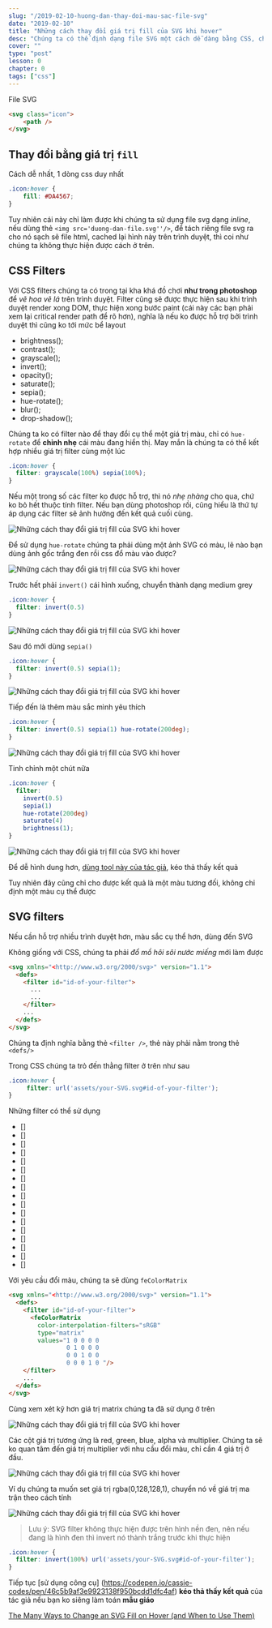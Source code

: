 ```yaml
---
slug: "/2019-02-10-huong-dan-thay-doi-mau-sac-file-svg"
date: "2019-02-10"
title: "Những cách thay đổi giá trị fill của SVG khi hover"
desc: "Chúng ta có thể định dạng file SVG một cách dễ dàng bằng CSS, chúng ta sẽ tận dụng CSS để thay đổi định dạng khi hover chuột lên. Tất cả những cách có thể làm sẽ được liệt kê trong bài viết này."
cover: ""
type: "post"
lesson: 0
chapter: 0
tags: ["css"]
---
```



File SVG

```html
<svg class="icon">
    <path />
</svg>
```

## Thay đổi bằng giá trị `fill`

Cách dễ nhất, 1 dòng css duy nhất

```css
.icon:hover {
    fill: #DA4567;
}
```

Tuy nhiên cái này chỉ làm được khi chúng ta sử dụng file svg dạng *inline*, nếu dùng thẻ `<img src='duong-dan-file.svg''/>`, để tách riêng file svg ra cho nó sạch sẽ file html, cached lại hình này trên trình duyệt, thì coi như chúng ta không thực hiện được cách ở trên.

## CSS Filters

Với CSS filters chúng ta có trong tại kha khá đồ chơi **như trong photoshop** để *vẽ hoa vẽ lá* trên trình duyệt. Filter cũng sẽ được thực hiện sau khi trình duyệt render xong DOM, thực hiện xong bước paint (cái này các bạn phải xem lại critical render path để rõ hơn), nghĩa là nếu ko được hỗ trợ bởi trình duyệt thì cũng ko tới mức bể layout

- brightness(<number-percentage>);
- contrast(<number-percentage>);
- grayscale(<number-percentage>);
- invert(<number-percentage>);
- opacity(<number-percentage>);
- saturate(<number-percentage>);
- sepia(<number-percentage>);
- hue-rotate(<angle>);
- blur(<length>);
- drop-shadow(<length><color>);

Chúng ta ko có filter nào để thay đổi cụ thể một giá trị màu, chỉ có `hue-rotate` để **chỉnh nhẹ** cái màu đang hiển thị. May mắn là chúng ta có thể kết hợp nhiều giá trị filter cùng một lúc

```css
.icon:hover {
  filter: grayscale(100%) sepia(100%);
}
```

Nếu một trong số các filter ko được hỗ trợ, thì nó *nhẹ nhàng* cho qua, chứ ko bỏ hết thuộc tính filter. Nếu bạn dùng photoshop rồi, cũng hiểu là thứ tự áp dụng các filter sẽ ảnh hưởng đến kết quả cuối cùng.

![Những cách thay đổi giá trị fill của SVG khi hover](https://res.cloudinary.com/css-tricks/image/upload/c_scale,w_891,f_auto,q_auto/v1548375654/s_178E094ED4F0E309B3AB7AE2DA412CE0BF45D3B8E0DADFAE5F16060B35783F80_1548178599920_ScreenShot2019-01-15at16.05.26_nfeayr.png)

Để sử dụng `hue-rotate` chúng ta phải dùng một ảnh SVG có màu, lẽ nào bạn dùng ảnh gốc trắng đen rồi css đổ màu vào được?

![Những cách thay đổi giá trị fill của SVG khi hover](https://res.cloudinary.com/css-tricks/image/upload/c_scale,w_730,f_auto,q_auto/v1548375670/s_178E094ED4F0E309B3AB7AE2DA412CE0BF45D3B8E0DADFAE5F16060B35783F80_1548178627636_ScreenShot2019-01-16at10.20.53_ze2wh8.png)

Trước hết phải `invert()` cái hình xuống, chuyển thành dạng medium grey

```css
.icon:hover {
  filter: invert(0.5)
}
```

![Những cách thay đổi giá trị fill của SVG khi hover](https://res.cloudinary.com/css-tricks/image/upload/c_scale,w_1000,f_auto,q_auto/v1548375770/svg-icon-filter-01_ovjce8.png)

Sau đó mới dùng `sepia()`

```css
.icon:hover {
  filter: invert(0.5) sepia(1);
}
```

![Những cách thay đổi giá trị fill của SVG khi hover](https://res.cloudinary.com/css-tricks/image/upload/c_scale,w_1000,f_auto,q_auto/v1548375803/svg-icon-filter-02_rfpwow.png)

Tiếp đến là thêm màu sắc mình yêu thích

```css
.icon:hover {
  filter: invert(0.5) sepia(1) hue-rotate(200deg);                                  
}
```

![Những cách thay đổi giá trị fill của SVG khi hover](https://res.cloudinary.com/css-tricks/image/upload/c_scale,w_1000,f_auto,q_auto/v1548376336/svg-icon-filter-05_b7hae1.png)

Tinh chỉnh một chút nữa

```css
.icon:hover {
  filter: 
    invert(0.5)
    sepia(1)
    hue-rotate(200deg)
    saturate(4)
    brightness(1);
}
```

![Những cách thay đổi giá trị fill của SVG khi hover](https://res.cloudinary.com/css-tricks/image/upload/c_scale,w_1000,f_auto,q_auto/v1548375874/svg-icon-filter-04_v4mo9x.png)

Để dễ hình dung hơn, [dùng tool này của tác giả](https://codepen.io/cassie-codes/pen/561304e31eb955362b8d850d7eb7500e
), kéo thả thấy kết quả

Tuy nhiên đây cũng chỉ cho được kết quả là một màu tương đối, không chỉ định một màu cụ thể được

## SVG filters

Nếu cần hỗ trợ nhiều trình duyệt hơn, màu sắc cụ thể hơn, dùng đến SVG

Không giống với CSS, chúng ta phải *đổ mồ hôi sôi nước miếng* mới làm được

```html
<svg xmlns="<http://www.w3.org/2000/svg>" version="1.1">
  <defs>
    <filter id="id-of-your-filter">
      ...          
      ...
    </filter>
    ...
  </defs>
</svg>
```

Chúng ta định nghĩa bằng thẻ `<filter />`, thẻ này phải nằm trong thẻ `<defs/>`

Trong CSS chúng ta trỏ đến thằng filter ở trên như sau

```css
.icon:hover {
     filter: url('assets/your-SVG.svg#id-of-your-filter');
}
```

Những filter có thể sử dụng

- [<feBlend>]
- [<feColorMatrix>]
- [<feComponentTransfer>]
- [<feComposite>]
- [<feConvolveMatrix>]
- [<feDiffuseLighting>]
- [<feDisplacementMap>]
- [<feDropShadow>]
- [<feFlood>]
- [<feGaussianBlur>]
- [<feImage>]
- [<feMerge>]
- [<feMorphology>]
- [<feOffset>]
- [<feSpecularLighting>]
- [<feTile>]
- [<feTurbulence>]


Với yêu cầu đổi màu, chúng ta sẽ dùng `feColorMatrix`

```html
<svg xmlns="<http://www.w3.org/2000/svg>" version="1.1">
  <defs>
    <filter id="id-of-your-filter">
      <feColorMatrix
        color-interpolation-filters="sRGB"
        type="matrix"
        values="1 0 0 0 0
                0 1 0 0 0
                0 0 1 0 0
                0 0 0 1 0 "/>
    </filter>
    ...
  </defs>
</svg>
```

Cùng xem xét kỹ hơn giá trị matrix chúng ta đã sử dụng ở trên

![Những cách thay đổi giá trị fill của SVG khi hover](https://res.cloudinary.com/css-tricks/image/upload/c_scale,w_795,f_auto,q_auto/v1548375895/s_178E094ED4F0E309B3AB7AE2DA412CE0BF45D3B8E0DADFAE5F16060B35783F80_1548179549387_ScreenShot2019-01-16at18.17.32_n1bwdy.png)

Các cột giá trị tương ứng là red, green, blue, alpha và multiplier. Chúng ta sẽ ko quan tâm đến giá trị multiplier với nhu cầu đổi màu, chỉ cần 4 giá trị ở đầu.

![Những cách thay đổi giá trị fill của SVG khi hover](https://res.cloudinary.com/css-tricks/image/upload/c_scale,w_762,f_auto,q_auto/v1548375908/s_178E094ED4F0E309B3AB7AE2DA412CE0BF45D3B8E0DADFAE5F16060B35783F80_1548179504680_ScreenShot2019-01-16at17.44.47_lin7vm.png)

Ví dụ chúng ta muốn set giá trị rgba(0,128,128,1), chuyển nó về giá trị ma trận theo cách tính

![Những cách thay đổi giá trị fill của SVG khi hover](https://res.cloudinary.com/css-tricks/image/upload/c_scale,w_816,f_auto,q_auto/v1548375925/s_178E094ED4F0E309B3AB7AE2DA412CE0BF45D3B8E0DADFAE5F16060B35783F80_1548179540671_ScreenShot2019-01-16at18.39.03_oe0itu.png)

> Lưu ý: SVG filter không thực hiện được trên hình nền đen, nên nếu đang là hình đen thì invert nó thành trắng trước khi thực hiện

```css
.icon:hover {
  filter: invert(100%) url('assets/your-SVG.svg#id-of-your-filter');
}
```

Tiếp tục [sử dụng công cụ] (https://codepen.io/cassie-codes/pen/46c5b9af3e9923138f950bcdd1dfc4af) **kéo thả thấy kết quả** của tác giả nếu bạn ko siêng làm toán **mẫu giáo**



<a target="_blank" rel="noopener noreferrer" href="https://css-tricks.com/the-many-ways-to-change-an-svg-fill-on-hover-and-when-to-use-them/
">The Many Ways to Change an SVG Fill on Hover (and When to Use Them)</a>